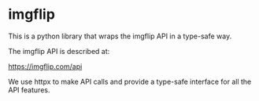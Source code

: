 # imgflip

This is a python library that wraps the imgflip API in a type-safe way.

The imgflip API is described at:

https://imgflip.com/api

We use httpx to make API calls and provide a type-safe interface for all the API features.
